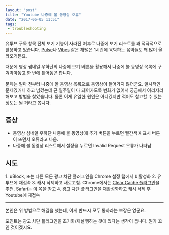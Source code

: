 ```yaml
---
layout: "post"
title: "Youtube 나중에 볼 동영상 오류"
date: "2017-06-05 11:51"
tags:
 - troubleshooting
---
```


유투브 구독 항목 전체 보기 기능이 사라진 이후로 나중에 보기 리스트를 꽤 적극적으로 활용하고 있습니다. [Pulse](https://www.youtube.com/user/Pulse8Music)나 [Vibes](https://www.youtube.com/channel/UCCpSl61ps2vc85lMCxeHaSw) 같은 채널은 1시간에 육박하는 음악들도 꽤 많이 올라오거든요.

때문에 영상 썸네일 우하단의 나중에 보기 버튼을 활용해서 나중에 볼 동영상 목록에 구겨박아놓고 한 번에 틀어놓곤 합니다.

문제는 얼마 전부터 나중에 볼 동영상 목록으로 동영상이 들어가지 않더군요. 일시적인 문제겠거니 하고 넘겼는데 근 일주일이 다 되어가도록 변화가 없어서 궁금해서 이리저리 해보고 방법을 찾았습니다. 물론 이게 유일한 원인은 아니겠지만 적어도 참고할 수 있는 정도는 될 거라고 봅니다.

## 증상

- 동영상 섬네일 우하단 나중에 볼 동영상에 추가 버튼을 누르면 빨간색 X 표시 버튼이 뜨면서 오류라고 나옴.
- 나중에 볼 동영상 리스트에서 설정을 누르면 Invalid Request 오류가 나타남

## 시도

1\. uBlock, 또는 다른 모든 광고 차단 플러그인을 Chrome 설정 탭에서 비활성화
2\. 유투브에 재접속
3\. 캐시 삭제하고 새로고침. Chrome에서는 [Clear Cache 플러그인](https://chrome.google.com/webstore/detail/clear-cache/cppjkneekbjaeellbfkmgnhonkkjfpdn)을 추천. Safari는 [이 쪽](http://canorus.github.io/2017/06/05/safari-캐시-지우기/)을 참고
4\. 광고 차단 플러그인을 재활성화하고 캐시 삭제 후 Youtube에 재접속

- - -

본인은 위 방법으로 해결을 했는데, 이게 반드시 모두 통하라는 보장은 없군요.

포인트는 광고 차단 플러그인을 초기화/재실행하는 것에 있다는 생각이 듭니다. 뭔가 꼬인 것이겠지요.
